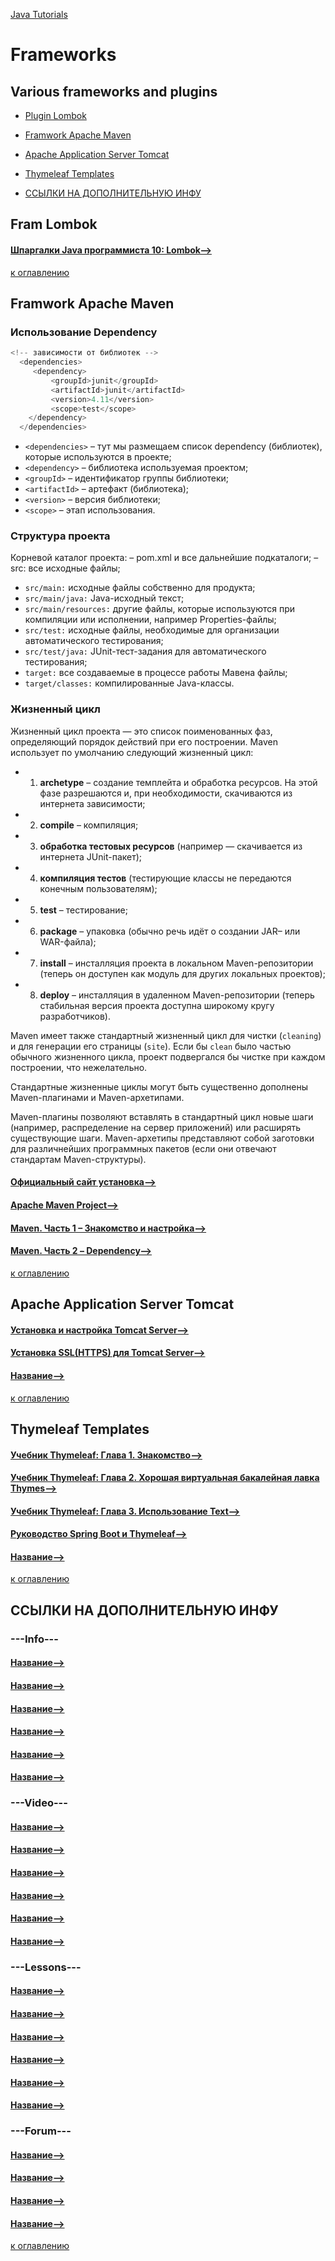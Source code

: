 [Java Tutorials](README.md)

# Frameworks
## Various frameworks and plugins

+ [Plugin Lombok](#plugin-lombok)
+ [Framwork Apache Maven](#Framwork-Apache-Maven)
+ [Apache Application Server Tomcat](#Apache-Application-Server-Tomcat)
+ [Thymeleaf Templates](#Thymeleaf-Templates)



+ [ССЫЛКИ НА ДОПОЛНИТЕЛЬНУЮ ИНФУ](#ССЫЛКИ-НА-ДОПОЛНИТЕЛЬНУЮ-ИНФУ)

## Fram Lombok


#### [Шпаргалки Java программиста 10: Lombok-->]( https://habr.com/ru/post/345520/ )
[к оглавлению](#frameworks)

## Framwork Apache Maven

### Использование Dependency
```java
<!-- зависимости от библиотек -->
  <dependencies>
     <dependency>
         <groupId>junit</groupId>
         <artifactId>junit</artifactId>
         <version>4.11</version>
         <scope>test</scope>
    </dependency>
  </dependencies> 
  ```
+ `<dependencies>` – тут мы размещаем список dependency (библиотек), которые используются в проекте;
+ `<dependency>` – библиотека используемая проектом;
+ `<groupId>` – идентификатор группы библиотеки;
+ `<artifactId>` – артефакт (библиотека);
+ `<version>` – версия библиотеки;
+ `<scope>` – этап использования.

### Структура проекта
Корневой каталог проекта:
– pom.xml и все дальнейшие подкаталоги;
– src: все исходные файлы;
+ `src/main:` исходные файлы собственно для продукта;
+ `src/main/java:` Java-исходный текст;
+ `src/main/resources:` другие файлы, которые используются при компиляции или исполнении, например Properties-файлы;
+ `src/test:` исходные файлы, необходимые для организации автоматического тестирования;
+ `src/test/java:` JUnit-тест-задания для автоматического тестирования;
+ `target:` все создаваемые в процессе работы Мавена файлы;
+ `target/classes:` компилированные Java-классы.

### Жизненный цикл
Жизненный цикл проекта — это список поименованных фаз, определяющий порядок действий при его построении.
Maven использует по умолчанию следующий жизненный цикл:
+ 1) __archetype__ – создание темплейта и обработка ресурсов. На этой фазе разрешаются и, при необходимости, скачиваются из интернета зависимости;
+ 2) __compile__ – компиляция;
+ 3) __обработка тестовых ресурсов__ (например — скачивается из интернета JUnit-пакет);
+ 4) __компиляция тестов__ (тестирующие классы не передаются конечным пользователям);
+ 5) __test__ – тестирование;
+ 6) __package__ – упаковка (обычно речь идёт о создании JAR– или WAR-файла);
+ 7) __install__ – инсталляция проекта в локальном Maven-репозитории (теперь он доступен как модуль для других локальных проектов);
+ 8) __deploy__ – инсталляция в удаленном Maven-репозитории (теперь стабильная версия проекта доступна широкому кругу разработчиков).

Maven имеет также стандартный жизненный цикл для чистки (`cleaning`) и для генерации его страницы (`site`). Если бы `clean` было частью обычного жизненного цикла, проект подвергался бы чистке при каждом построении, что нежелательно.

Стандартные жизненные циклы могут быть существенно дополнены Maven-плагинами и Maven-архетипами.

Maven-плагины позволяют вставлять в стандартный цикл новые шаги (например, распределение на сервер приложений) или расширять существующие шаги. Maven-архетипы представляют собой заготовки для различнейших программных пакетов (если они отвечают стандартам Maven-структуры).

#### [Официальный сайт установка-->]( http://maven.apache.org/download.cgi )
#### [Apache Maven Project-->]( https://www.apache-maven.ru/ )
#### [Maven. Часть 1 – Знакомство и настройка-->]( https://devcolibri.com/maven-%D1%87%D0%B0%D1%81%D1%82%D1%8C-1-%D0%B7%D0%BD%D0%B0%D0%BA%D0%BE%D0%BC%D1%81%D1%82%D0%B2%D0%BE-%D0%B8-%D0%BD%D0%B0%D1%81%D1%82%D1%80%D0%BE%D0%B9%D0%BA%D0%B0/ )
#### [Maven. Часть 2 – Dependency-->]( https://devcolibri.com/maven-%d1%87%d0%b0%d1%81%d1%82%d1%8c-2-dependency/ )

[к оглавлению](#frameworks)

## Apache Application Server Tomcat
#### [Установка и настройка Tomcat Server-->]( https://o7planning.org/ru/11583/installing-and-configuring-tomcat-server )
#### [Установка SSL(HTTPS) для Tomcat Server-->]( https://o7planning.org/ru/12239/installing-ssl-for-tomcat-server )
#### [Название-->]( Ссылка )

[к оглавлению](#frameworks)

## Thymeleaf Templates

#### [Учебник Thymeleaf: Глава 1. Знакомство-->]( https://habr.com/ru/post/350864/ )
#### [Учебник Thymeleaf: Глава 2. Хорошая виртуальная бакалейная лавка Thymes-->]( https://habr.com/ru/post/350866/ )
#### [Учебник Thymeleaf: Глава 3. Использование Text-->]( https://habr.com/ru/post/350868/ )
#### [Руководство Spring Boot и Thymeleaf-->]( https://o7planning.org/ru/11545/spring-boot-and-thymeleaf-tutorial )
#### [Название-->]( Ссылка )


[к оглавлению](#frameworks)

## ССЫЛКИ НА ДОПОЛНИТЕЛЬНУЮ ИНФУ
### ---Info---
#### [Название-->]( Ссылка )
#### [Название-->]( Ссылка )
#### [Название-->]( Ссылка )
#### [Название-->]( Ссылка )
#### [Название-->]( Ссылка )
#### [Название-->]( Ссылка )

### ---Video---
#### [Название-->]( Ссылка )
#### [Название-->]( Ссылка )
#### [Название-->]( Ссылка )
#### [Название-->]( Ссылка )
#### [Название-->]( Ссылка )
#### [Название-->]( Ссылка )

### ---Lessons---
#### [Название-->]( Ссылка )
#### [Название-->]( Ссылка )
#### [Название-->]( Ссылка )
#### [Название-->]( Ссылка )
#### [Название-->]( Ссылка )
#### [Название-->]( Ссылка )

### ---Forum---
#### [Название-->]( Ссылка )
#### [Название-->]( Ссылка )
#### [Название-->]( Ссылка )
#### [Название-->]( Ссылка )




[к оглавлению](#frameworks)

